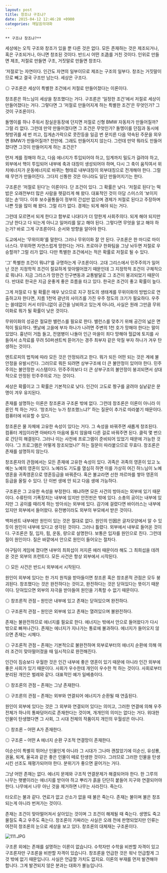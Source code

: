 ```yaml
---
layout: post
title: 창조냐 구조냐?
date: 2015-04-12 12:46:28 +0900
categories: 깨달음의대화
---
```

 

    ** 구조냐 창조냐?** 

  


세상에는 오직 구조와 창조가 있을 뿐 다른 것은 없다. 모든 존재하는 것은 제조되거나, 혹은 구조되거나, 아니면 창조된 것이다. 반드시 어떤 조造를 거친 것이다. 인위로 만들면 제조, 저절로 만들면 구조, 거짓말로 만들면 창조다. 

  


‘저절로’는 자연이다. 인간도 자연의 일부이므로 제조는 구조의 일부다. 창조는 거짓말이므로 빼고 결국 구조만 남는다. 세상은 구조다. 

  


◎ 구조론은 세상이 특별한 조건에서 저절로 만들어졌다는 이론이다. 

  


창조론은 하느님이 세상을 창조했다는 거다. 구조론은 ‘일정한 조건’에서 저절로 세상이 만들어졌다는 거다. 그렇다면 그 ‘저절로 만들어지게 하는 특별한 조건’은 무엇인가? 그것이 구조론이다. 

  


돌멩이를 하나 주워서 잠실운동장에 던지면 저절로 신형 BMW 자동차가 만들어질까? 그럴 리 없다. 그런데 만약 만들어졌다면 그 조건은 무엇인가? 돌멩이를 던짐과 동시에 헛방귀를 세 번 끼고, 집게손가락으로 콧잔등을 일곱 번 문지른 다음 약속된 주문을 외우면 BMW가 만들어질까? 천만에. 그래도 만들어지지 않는다. 그런데 만약 뭐라도 만들어졌다면 그것이 만들어지게 하는 조건은? 

  


먼저 계를 정해야 하고, 다음 에너지가 투입되어야 하고, 임계까지 밀도가 걸려야 하고, 외부에서 핵이 투입되어 내부에 축과 대칭이 생성되어야 하며, 다시 그 축이 움직여서 위치에너지가 운동에너지로 바뀌는 형태로 내부대칭이 외부대칭으로 전개해야 한다. 그럴 때 무언가 만들어진다. 그다지 신통한 것은 아니라도 일단 만들어지기는 한다. 

  


구조론은 ‘저절로 된다’는 이론이다. 단 조건이 있다. 그 확률은 낮다. ‘저절로 된다’는 떡밥은 오래전부터 많은 사람을 헷갈리게 해 왔다. 대표적인 것이 아담 스미스의 ‘보이지 않는 손’이다. 이후 보수꼴통들이 정부의 간섭만 없으며 경제가 저절로 된다고 주장하며 나쁜 짓을 많이 해 왔다. 그럴 리가 없다. 경제는 되게 해야 되는 거다. 

  


그런데 모르면서 되게 한다고 함부로 나대다가 더 망한게 사회주의다. 되게 해야 되지만 그냥 한다고 다 되는게 아니고 일머리를 알고 해야 된다. 그렇다면 무엇을 알고 해야 하는가? 바로 그게 구조론이다. 순서와 방향을 알아야 한다. 

  


도교에서는 ‘무위이화’를 말한다. 그러나 무위이화 잘 안 된다. 구조론은 한 마디로 마이너스다. 무위하면 자연스럽게 망한다는 거다. 프로야구 한화팀을 그냥 놔두면 저절로 우승할까? 그럴 리가 없다. 다만 특별한 조건에서는 적은 확률로 저절로 될 수 있다. 

  


‘그’ 특별한 조건이 뭐냐?‘를 규명하는게 구조론이다. 고대 그리스에서 민주주의가 일어난 것은 지정학적 조건이 절묘하게 맞아떨어졌기 때문인데 그 지정학적 조건이 구체적으로 뭐냐다. 지금 그리스가 망한건 인구변동과 교통발달로 그 조건이 붕괴되었기 때문이다. 반대로 한국은 지금 운좋게 좋은 흐름을 타고 있다. 한국은 조건이 좋고 확률이 높다. 

  


그게 저절로 다 될 확률은 매우 낮으므로 지구 정도의 생태계를 무위이화의 방법으로 연출하고자 한다면, 지름 1천억 광년의 사이즈를 가진 우주 정도의 크기가 필요하다. 우주는 쓸데없이 커서 터무니없이 공간을 낭비하고 있는게 아니라, 사실은 원래 그만큼 무위이화로 뭐가 될 확률이 낮은 것이다. 

  


무위이화의 성공은 절묘한 밸런스를 필요로 한다. 밸런스를 맞추기 위해 공간의 넓은 면적이 필요하다. 옛날에 고을에 부자 하나가 나려면 주변의 1천 호가 망해야 한다는 말이 있었다. 흉년이 거듭 들고, 전염병이 나돌아 인근 마을이 죄다 망해야 헐값에 토지를 사들여서 소작료를 무려 50퍼센트씩 뜯어가는 경주 최부자 같은 악질 부자 하나가 겨우 탄생하는 것이다. 

  


엔트로피의 법칙에 따라 모든 것은 안정되려고 한다. 뭐가 되든 어떤 되는 것은 계에 불안정을 유발시킨다. 그러므로 뭐든 되려면 상부구조에 더 큰 불안정이 있어야 한다. 민주주의는 불안정한 시스템이다. 민주주의보다 더 큰 상부구조의 불안정이 붕괴되면서 상대적으로 안정된 민주주의로 가는 것이다. 

  


세상은 확률이고 그 확률은 기본적으로 낮다. 인간이 고도로 짱구를 굴려야 실낱같은 문명이 겨우 유지된다. 

  


존재를 설명하는 이론은 창조론과 구조론 밖에 없다. 그런데 창조론은 이론이 아니라 이론인 척 하는 거다. ‘창조자는 누가 창조했느냐?’ 하는 질문이 추가로 따라붙기 때문이다. 컴퓨터에 비유할 수 있다. 

  


창조론은 물 자체에 고유한 속성이 있다는 거다. 그 속성을 바꿔주면 새롭게 창조된다. 컴퓨터 게임이라면 아바타가 마음에 들지 않을때 다른 걸로 바꿔주면 된다. 클릭 몇 번으로 간단히 해결된다. 그러나 이는 사전에 프로그램이 준비되어 있었기 때문에 가능한 것이다. ‘그 프로그램은 어떻게 창조되었나?’ 하는 질문이 따라붙으므로 무효다. 창조론은 존재를 설명하지 않는다. 

  


창조론자의 관점에서는 모든 존재에 고유한 속성이 있다. 귀족은 귀족의 영혼이 있고 노예는 노예의 영혼이 있다. 노예라도 기도를 열심히 하면 이를 가상히 여긴 하느님이 노예영혼을 귀족영혼으로 영혼등급을 바꿔준다. 혹은 불교라면 선한 까르마를 쌓아 영혼의 등급을 올릴 수 있다. 단 이번 생에 안 되고 다음 생에 가능하다. 

  


구조론은 그 고유한 속성을 부정한다. 왜냐하면 모든 사건의 방아쇠는 외부에 있기 때문이다. 수류탄의 기폭장치는 내부에 있지만 안전핀은 밖에 있다. 소총의 공이는 내부에 있지만 그 공이를 때리게 하는 방아쇠는 외부에 있다. 감기에 걸렸다면 바이러스는 내부에 있지만 외부에서 들어왔다. 유전병이라도 외부의 부모에서 받은 것이다. 

  


백퍼센트 내부에만 원인이 있는 것은 절대로 없다. 원인의 인因은 글자모양에서 알 수 있듯이 원인이 내부에 있다고 생각된 것이다. 그러나 틀렸다. 외부에서 내부로 들어온 것이다. 구조론은 질, 입자, 힘, 운동, 량으로 설명한다. 보통은 입자를 원인으로 친다. 그런데 질이 원인이다. 질은 바깥에서 안으로 원인이 들어오는 절차다. 

  


야구팀이 게임에 졌다면 내부의 최희섭이 저지른 에러 때문이라 해도 그 최희섭을 데려온 것은 외부의 프런트다. 모든 사건은 항상 외부에서 시작된다. 

  


◎ 모든 사건은 반드시 외부에서 시작된다. 

  


원인이 외부에 있다는 한 가지 원칙을 받아들이면 창조론 혹은 창조론적 관점은 모두 붕괴된다. 창조했다는 것은 완전하다는 것이고, 완전하다는 것은 닫혀있다는 뜻이기 때문이다. 닫혀있으면 외부의 자극을 받아들여 원인을 기폭할 수 없기 때문이다. 

  


◎ 창조론적 관점 – 원인은 내부에 있고 존재는 닫혀있으며 완전하다.  
      
◎ 구조론적 관점 – 원인은 외부에 있고 존재는 열려있으며 불완전하다. 

  


존재는 불완전하므로 에너지를 필요로 한다. 에너지는 밖에서 안으로 들어왔다가 다시 밖으로 빠져나간다. 존재는 에너지가 지나가는 통로에 불과하다. 에너지가 들어오지 않으면 존재는 시체다. 

  


◎ 구조론적 관점 – 존재는 기본적으로 불완전하며 외부로부터의 에너지 순환에 의해 여러 조건이 맞아떨어졌을 때 일시적으로 완전해진다. 

  


인간이 짐승보다 우월한 것은 인간 내부에 좋은 영혼이 있기 때문에 아니라 인간 외부에 좋은 사회가 있기 때문이다. 사회가 우수한데 개인이 우수한 척 하는 것이다. 사회로부터 분리된 개인은 벌레와 같다. 대표적인 예가 일베충이다. 

  


◎ 창조론의 관점 – 존재는 그냥 존재한다.  
      
◎ 구조론의 관점 – 존재는 외부와 연결되어 에너지가 순환될 때 연출된다. 

  


원인이 외부에 있다는 것은 그 외부와 연결되어 있다는 의미고, 그러한 연결에 의해 우주 전체가 하나의 통짜덩어리로 존재한다는 것이며, 개개인의 의미는 없다는 거다. 위대한 인물이 탄생했다면 그 사회, 그 시대 전체의 작품이지 개인의 우월성은 아니다. 

  


◎ 창조론 – 어떤 A가 존재한다.  
      
◎ 구조론 – 어떤 A 에너지 순환 구조적 연결망이 존재한다. 

  


이순신이 특별히 뛰어난 인물인게 아니라 그 시대가 그나마 괜찮았기에 이순신, 유성룡, 권율, 퇴계, 율곡과 같은 좋은 인물이 떼로 탄생한 것이다. 그러므로 그러한 인물을 탄생시킨 선조도 재평가되어야 한다. 분위기가 좋으면 묻어가는 거다. 

  


그냥 어떤 존재는 없다. 에너지 문제와 구조적 연결문제가 해결되어야 한다. 한 그루의 나무는 햇볕이라는 에너지를 받아야 하고 뿌리가 흙을 단단히 붙들어 지구와 연결되어야 한다. 나무에서 나무 아닌 것을 제거하면 나무는 사라진다. 죽는다. 

  


타오르는 불과 같다. 연료가 없고 산소가 없을 때 불은 죽는다. 존재는 불이며 불은 창조되는게 아니라 번져가는 것이다. 

  


존재는 조건이 맞아떨어져서 살아있는 것이며 그 조건이 해제될 때 죽는다. 생명도 죽고 물질도 죽고 우주도 죽는다. 창조론이 가짜라는 사실은 오래 전에 판명되었지만 인류는 여전히 창조론의 눈으로 세상을 보고 있다. 창조론의 대체재는 구조론이다. 

  


![111.JPG](/assets/attach/images/198/470/579/111.JPG)

  


구조론 외에는 존재를 설명하는 이론이 없습니다. 수학자만 수학을 비판할 자격이 있고 구조론자만 구조론을 비판할 자격이 있습니다. 창조론을 언급한 것은 워낙 언급할게 그것 밖에 없기 때문입니다. 사실은 언급할 가치도 없지요. 이론의 부재를 먼저 발견해야 합니다. 그게 발견되지 않은 분과는 대화가 불능입니다.
